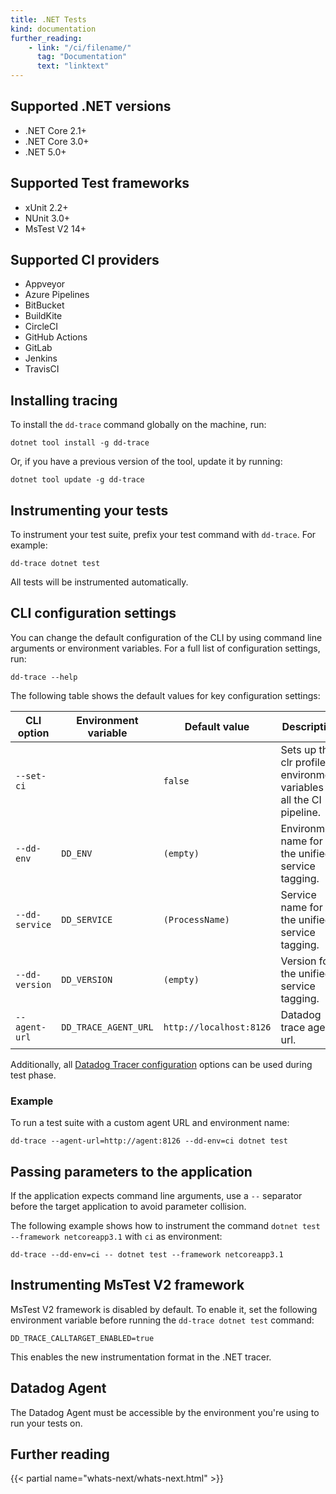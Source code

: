 ```yaml
---
title: .NET Tests
kind: documentation
further_reading:
    - link: "/ci/filename/"
      tag: "Documentation"
      text: "linktext"
---
```


## Supported .NET versions

* .NET Core 2.1+
* .NET Core 3.0+
* .NET 5.0+

## Supported Test frameworks

* xUnit 2.2+
* NUnit 3.0+
* MsTest V2 14+

## Supported CI providers

* Appveyor
* Azure Pipelines
* BitBucket
* BuildKite
* CircleCI
* GitHub Actions
* GitLab
* Jenkins
* TravisCI

## Installing tracing

To install the `dd-trace` command globally on the machine, run:

```
dotnet tool install -g dd-trace
```

Or, if you have a previous version of the tool, update it by running:

```
dotnet tool update -g dd-trace
```

## Instrumenting your tests

To instrument your test suite, prefix your test command with `dd-trace`. For example:

```
dd-trace dotnet test
```

All tests will be instrumented automatically.

## CLI configuration settings

You can change the default configuration of the CLI by using command line arguments or environment variables. For a full list of configuration settings, run:

```
dd-trace --help
```

The following table shows the default values for key configuration settings:


| CLI option                     | Environment variable          | Default value            | Description                                                             |
|--------------------------------|--------------------------------|-------------------------|-------------------------------------------------------------------------|
| `--set-ci`                     |                                | `false`                 | Sets up the clr profiler environment variables for all the CI pipeline. |
| `--dd-env`                     | `DD_ENV`                       | `(empty)`               | Environment name for the unified service tagging.                       |
| `--dd-service`                 | `DD_SERVICE`                   | `(ProcessName)`         | Service name for the unified service tagging.                           |
| `--dd-version`                 | `DD_VERSION`                   | `(empty)`               | Version for the unified service tagging.                                |
| `--agent-url`                  | `DD_TRACE_AGENT_URL`           | `http://localhost:8126` | Datadog trace agent url.                                                |

Additionally, all [Datadog Tracer configuration][1] options can be used during test phase.

### Example

To run a test suite with a custom agent URL and environment name:

```
dd-trace --agent-url=http://agent:8126 --dd-env=ci dotnet test
```

## Passing parameters to the application

If the application expects command line arguments, use a `--` separator before the target application to avoid parameter collision.

The following example shows how to instrument the command `dotnet test --framework netcoreapp3.1` with `ci` as environment:

```
dd-trace --dd-env=ci -- dotnet test --framework netcoreapp3.1
```

## Instrumenting MsTest V2 framework

MsTest V2 framework is disabled by default. To enable it, set the following environment variable before running the `dd-trace dotnet test` command:

```
DD_TRACE_CALLTARGET_ENABLED=true
```

This enables the new instrumentation format in the .NET tracer.

## Datadog Agent 

The Datadog Agent must be accessible by the environment you're using to run your tests on.

## Further reading

{{< partial name="whats-next/whats-next.html" >}}

[1]: /tracing/setup_overview/setup/dotnet-core/?tab=windows#configuration
